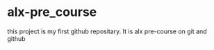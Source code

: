 # alx-pre_course
this project is my first github repositary. It is alx pre-course on git and github
